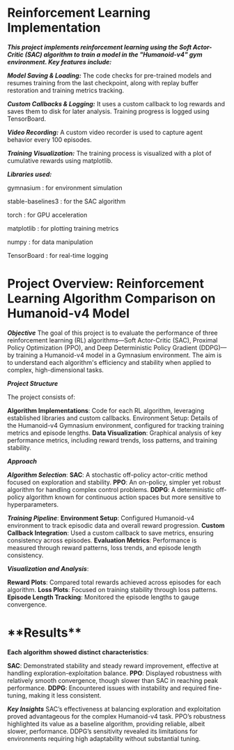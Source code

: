 # Reinforcement Learning Implementation

***This project implements reinforcement learning using the Soft Actor-Critic (SAC) algorithm to train a model in the "Humanoid-v4" gym environment. Key features include:***

***Model Saving & Loading:*** The code checks for pre-trained models and resumes training from the last checkpoint, along with replay buffer restoration and training metrics tracking.

***Custom Callbacks & Logging:*** It uses a custom callback to log rewards and saves them to disk for later analysis. Training progress is logged using TensorBoard.

***Video Recording:*** A custom video recorder is used to capture agent behavior every 100 episodes.

***Training Visualization:*** The training process is visualized with a plot of cumulative rewards using matplotlib.

***Libraries used:***

gymnasium : for environment simulation

stable-baselines3 : for the SAC algorithm

torch : for GPU acceleration

matplotlib : for plotting training metrics

numpy : for data manipulation

TensorBoard : for real-time logging

#  Project Overview: Reinforcement Learning Algorithm Comparison on Humanoid-v4 Model

***Objective***
The goal of this project is to evaluate the performance of three reinforcement learning (RL) algorithms—Soft Actor-Critic (SAC), Proximal Policy Optimization (PPO), and Deep Deterministic Policy Gradient (DDPG)—by training a Humanoid-v4 model in a Gymnasium environment. The aim is to understand each algorithm's efficiency and stability when applied to complex, high-dimensional tasks.

***Project Structure***

The project consists of:

**Algorithm Implementations**: Code for each RL algorithm, leveraging established libraries and custom callbacks.
Environment Setup: Details of the Humanoid-v4 Gymnasium environment, configured for tracking training metrics and episode lengths.
**Data Visualization**: Graphical analysis of key performance metrics, including reward trends, loss patterns, and training stability.

***Approach***

***Algorithm Selection***:
**SAC**: A stochastic off-policy actor-critic method focused on exploration and stability.
**PPO**: An on-policy, simpler yet robust algorithm for handling complex control problems.
**DDPG**: A deterministic off-policy algorithm known for continuous action spaces but more sensitive to hyperparameters.

***Training Pipeline***:
**Environment Setup**: Configured Humanoid-v4 environment to track episodic data and overall reward progression.
**Custom Callback Integration**: Used a custom callback to save metrics, ensuring consistency across episodes.
**Evaluation Metrics**: Performance is measured through reward patterns, loss trends, and episode length consistency.

***Visualization and Analysis***:

**Reward Plots**: Compared total rewards achieved across episodes for each algorithm.
**Loss Plots**: Focused on training stability through loss patterns.
**Episode Length Tracking**: Monitored the episode lengths to gauge convergence.

<h1>**Results**</h1>

**Each algorithm showed distinct characteristics**:

**SAC**: Demonstrated stability and steady reward improvement, effective at handling exploration-exploitation balance.
**PPO**: Displayed robustness with relatively smooth convergence, though slower than SAC in reaching peak performance.
**DDPG**: Encountered issues with instability and required fine-tuning, making it less consistent.

***Key Insights***
SAC’s effectiveness at balancing exploration and exploitation proved advantageous for the complex Humanoid-v4 task.
PPO’s robustness highlighted its value as a baseline algorithm, providing reliable, albeit slower, performance.
DDPG’s sensitivity revealed its limitations for environments requiring high adaptability without substantial tuning.
